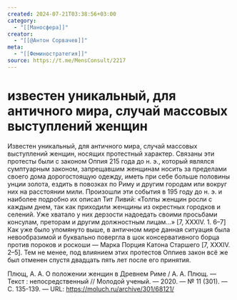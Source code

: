 ```yaml
---
created: 2024-07-21T03:38:56+03:00
category:
  - "[[Маносфера]]"
creator:
  - "[[@Антон Сорвачев]]"
meta:
  - "[[Феминостратегия]]"
source: https://t.me/MensConsult/2217
---
```


# известен уникальный, для античного мира, случай массовых выступлений женщин

Известен уникальный, для античного мира, случай массовых выступлений женщин, носящих протестный характер. Связаны эти протесты были с законом Оппия 215 года до н. э., который являлся сумптуарным законом, запрещавшим женщинам носить за пределами своего дома дорогостоящую одежду, иметь при себе больше половины унции золота, ездить в повозках по Риму и другим городам или вокруг них на расстоянии мили. Произошли эти события в 195 году до н. э. и наиболее подробно их описал Тит Ливий: «Толпы женщин росли с каждым днем, так как приходили женщины из окрестных городков и селений. Уже хватало у них дерзости надоедать своими просьбами консулам, преторам и другим должностным лицам…» [7, XXXIV. 1. 6–7] Как уже было упомянуто выше, в античном мире данная ситуация была невообразимой и буквально повергла в шок консервативного борца против пороков и роскоши — Марка Порция Катона Старшего [7, XXXIV. 2–5]. Тем не менее, под влиянием этих протестов Оппиев закон всё же был отменен спустя двадцать пять лет после его принятия. 

Плющ, А. А. О положении женщин в Древнем Риме / А. А. Плющ. — Текст : непосредственный // Молодой ученый. — 2020. — № 11 (301). — С. 135-139. — URL: https://moluch.ru/archive/301/68121/
